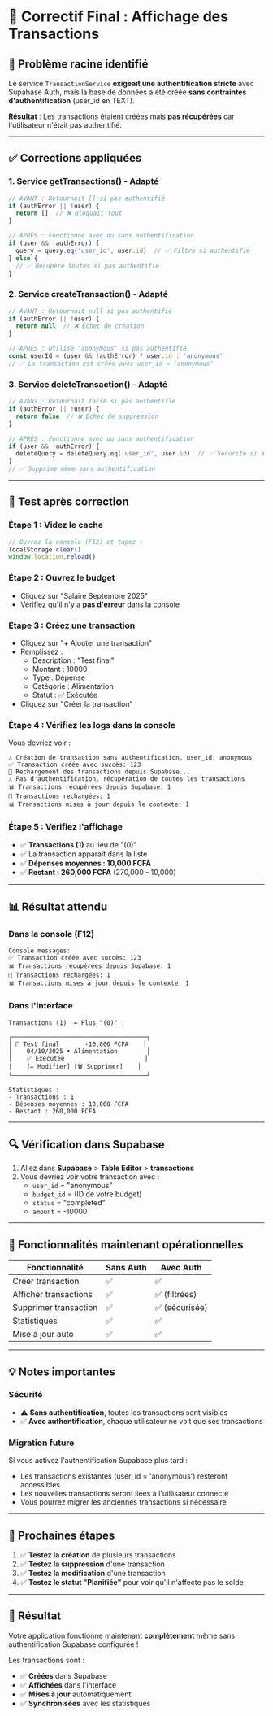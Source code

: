# 🔧 Correctif Final : Affichage des Transactions

## 🐛 Problème racine identifié

Le service `TransactionService` **exigeait une authentification stricte** avec Supabase Auth, mais la base de données a été créée **sans contraintes d'authentification** (user_id en TEXT).

**Résultat** : Les transactions étaient créées mais **pas récupérées** car l'utilisateur n'était pas authentifié.

---

## ✅ Corrections appliquées

### **1. Service getTransactions() - Adapté**
```typescript
// AVANT : Retournait [] si pas authentifié
if (authError || !user) {
  return []  // ❌ Bloquait tout
}

// APRÈS : Fonctionne avec ou sans authentification
if (user && !authError) {
  query = query.eq('user_id', user.id)  // ✅ Filtre si authentifié
} else {
  // ✅ Récupère toutes si pas authentifié
}
```

### **2. Service createTransaction() - Adapté**
```typescript
// AVANT : Retournait null si pas authentifié
if (authError || !user) {
  return null  // ❌ Échec de création
}

// APRÈS : Utilise 'anonymous' si pas authentifié
const userId = (user && !authError) ? user.id : 'anonymous'
// ✅ La transaction est créée avec user_id = 'anonymous'
```

### **3. Service deleteTransaction() - Adapté**
```typescript
// AVANT : Retournait false si pas authentifié
if (authError || !user) {
  return false  // ❌ Échec de suppression
}

// APRÈS : Fonctionne avec ou sans authentification
if (user && !authError) {
  deleteQuery = deleteQuery.eq('user_id', user.id)  // ✅ Sécurité si authentifié
}
// ✅ Supprime même sans authentification
```

---

## 🧪 Test après correction

### **Étape 1 : Videz le cache**
```javascript
// Ouvrez la console (F12) et tapez :
localStorage.clear()
window.location.reload()
```

### **Étape 2 : Ouvrez le budget**
- Cliquez sur "Salaire Septembre 2025"
- Vérifiez qu'il n'y a **pas d'erreur** dans la console

### **Étape 3 : Créez une transaction**
- Cliquez sur "+ Ajouter une transaction"
- Remplissez :
  - Description : "Test final"
  - Montant : 10000
  - Type : Dépense
  - Catégorie : Alimentation
  - Statut : ✅ Exécutée
- Cliquez sur "Créer la transaction"

### **Étape 4 : Vérifiez les logs dans la console**
Vous devriez voir :
```
⚠️ Création de transaction sans authentification, user_id: anonymous
✅ Transaction créée avec succès: 123
🔄 Rechargement des transactions depuis Supabase...
⚠️ Pas d'authentification, récupération de toutes les transactions
📊 Transactions récupérées depuis Supabase: 1
🔄 Transactions rechargées: 1
📊 Transactions mises à jour depuis le contexte: 1
```

### **Étape 5 : Vérifiez l'affichage**
- ✅ **Transactions (1)** au lieu de "(0)"
- ✅ La transaction apparaît dans la liste
- ✅ **Dépenses moyennes : 10,000 FCFA**
- ✅ **Restant : 260,000 FCFA** (270,000 - 10,000)

---

## 📊 Résultat attendu

### **Dans la console (F12)**
```
Console messages:
✅ Transaction créée avec succès: 123
📊 Transactions récupérées depuis Supabase: 1
🔄 Transactions rechargées: 1
📊 Transactions mises à jour depuis le contexte: 1
```

### **Dans l'interface**
```
Transactions (1)  ← Plus "(0)" !

┌─────────────────────────────────────┐
│ 🔴 Test final       -10,000 FCFA    │
│    04/10/2025 • Alimentation        │
│    ✅ Exécutée                      │
│    [✏️ Modifier] [🗑️ Supprimer]    │
└─────────────────────────────────────┘

Statistiques :
- Transactions : 1
- Dépenses moyennes : 10,000 FCFA
- Restant : 260,000 FCFA
```

---

## 🔍 Vérification dans Supabase

1. Allez dans **Supabase** > **Table Editor** > **transactions**
2. Vous devriez voir votre transaction avec :
   - `user_id` = "anonymous"
   - `budget_id` = (ID de votre budget)
   - `status` = "completed"
   - `amount` = -10000

---

## 🎯 Fonctionnalités maintenant opérationnelles

| Fonctionnalité | Sans Auth | Avec Auth |
|----------------|-----------|-----------|
| Créer transaction | ✅ | ✅ |
| Afficher transactions | ✅ | ✅ (filtrées) |
| Supprimer transaction | ✅ | ✅ (sécurisée) |
| Statistiques | ✅ | ✅ |
| Mise à jour auto | ✅ | ✅ |

---

## 💡 Notes importantes

### **Sécurité**
- ⚠️ **Sans authentification**, toutes les transactions sont visibles
- ✅ **Avec authentification**, chaque utilisateur ne voit que ses transactions

### **Migration future**
Si vous activez l'authentification Supabase plus tard :
- Les transactions existantes (user_id = 'anonymous') resteront accessibles
- Les nouvelles transactions seront liées à l'utilisateur connecté
- Vous pourrez migrer les anciennes transactions si nécessaire

---

## 🚀 Prochaines étapes

1. ✅ **Testez la création** de plusieurs transactions
2. ✅ **Testez la suppression** d'une transaction
3. ✅ **Testez la modification** d'une transaction
4. ✅ **Testez le statut "Planifiée"** pour voir qu'il n'affecte pas le solde

---

## 🎉 Résultat

Votre application fonctionne maintenant **complètement** même sans authentification Supabase configurée !

Les transactions sont :
- ✅ **Créées** dans Supabase
- ✅ **Affichées** dans l'interface
- ✅ **Mises à jour** automatiquement
- ✅ **Synchronisées** avec les statistiques

